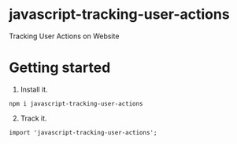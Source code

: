 # javascript-tracking-user-actions
Tracking User Actions on Website

# Getting started

1. Install it.

```
npm i javascript-tracking-user-actions
```

2. Track it.

```
import 'javascript-tracking-user-actions';
```
